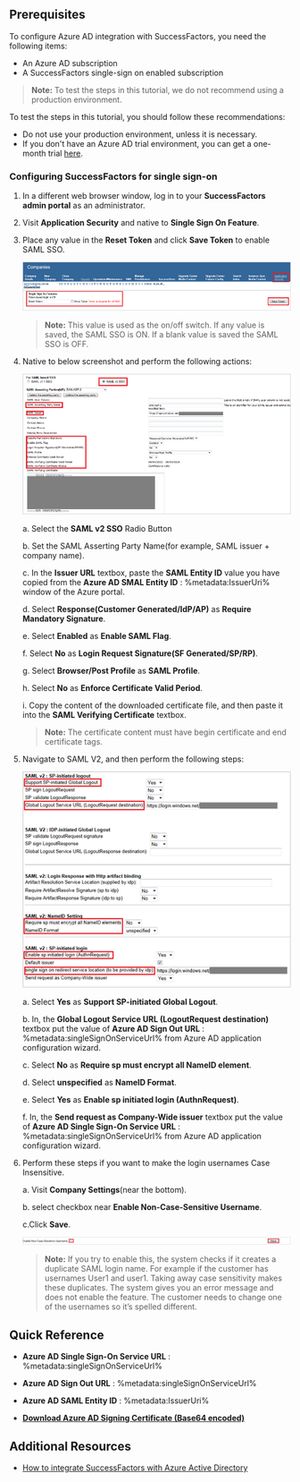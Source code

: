 ## Prerequisites

To configure Azure AD integration with SuccessFactors, you need the following items:

- An Azure AD subscription
- A SuccessFactors single-sign on enabled subscription

> **Note:**
> To test the steps in this tutorial, we do not recommend using a production environment.

To test the steps in this tutorial, you should follow these recommendations:

- Do not use your production environment, unless it is necessary.
- If you don't have an Azure AD trial environment, you can get a one-month trial [here](https://azure.microsoft.com/pricing/free-trial/).

### Configuring SuccessFactors for single sign-on

1. In a different web browser window, log in to your **SuccessFactors admin portal** as an administrator.
	
2. Visit **Application Security** and native to **Single Sign On Feature**. 

3. Place any value in the **Reset Token** and click **Save Token** to enable SAML SSO.
      
	![Configuring single sign-on on app side](./media/tutorial_successfactors_07.png) 

    > **Note:** 
    > This value is used as the on/off switch. If any value is saved, the SAML SSO is ON. If a blank value is saved the SAML SSO is OFF.

4. Native to below screenshot and perform the following actions:
   
    ![Configuring single sign-on on app side](./media/tutorial_successfactors_08.png)
   
    a. Select the **SAML v2 SSO** Radio Button
   
    b. Set the SAML Asserting Party Name(for example, SAML issuer + company name).
   
    c. In the **Issuer URL** textbox, paste the **SAML Entity ID** value you have copied from the **Azure AD SMAL Entity ID** : %metadata:IssuerUri% window of the Azure portal.
   
    d. Select **Response(Customer Generated/IdP/AP)** as **Require Mandatory Signature**.
   
    e. Select **Enabled** as **Enable SAML Flag**.
   
    f. Select **No** as **Login Request Signature(SF Generated/SP/RP)**.
   
    g. Select **Browser/Post Profile** as **SAML Profile**.
   
    h. Select **No** as **Enforce Certificate Valid Period**.
   
    i. Copy the content of the downloaded certificate file, and then paste it into the **SAML Verifying Certificate** textbox.

    > **Note:** 
    > The certificate content must have begin certificate and end certificate tags.

5. Navigate to SAML V2, and then perform the following steps:
   
    ![Configuring single sign-on on app side](./media/tutorial_successfactors_09.png)
   
    a. Select **Yes** as **Support SP-initiated Global Logout**.
   
    b. In, the **Global Logout Service URL (LogoutRequest destination)** textbox put the value of **Azure AD Sign Out URL** : %metadata:singleSignOnServiceUrl% from Azure AD application configuration wizard.
   
    c. Select **No** as **Require sp must encrypt all NameID element**.
   
    d. Select **unspecified** as **NameID Format**.
   
    e. Select **Yes** as **Enable sp initiated login (AuthnRequest)**.
   
    f. In, the **Send request as Company-Wide issuer** textbox put the value of **Azure AD Single Sign-On Service URL** : %metadata:singleSignOnServiceUrl% from Azure AD application configuration wizard.
6. Perform these steps if you want to make the login usernames Case Insensitive.
   
	a. Visit **Company Settings**(near the bottom).
   
	b. select checkbox near **Enable Non-Case-Sensitive Username**.
   
	c.Click **Save**.
   
	![Configuring single sign-on on app side](./media/tutorial_successfactors_10.png)

    > **Note:** 
    > If you try to enable this, the system checks if it creates a duplicate SAML login name. For example if the customer has usernames User1 and user1. Taking away case sensitivity makes these duplicates. The system gives you an error message and does not enable the feature. The customer needs to change one of the usernames so it’s spelled different. 

## Quick Reference

* **Azure AD Single Sign-On Service URL** : %metadata:singleSignOnServiceUrl%

* **Azure AD Sign Out URL** : %metadata:singleSignOnServiceUrl%

* **Azure AD SAML Entity ID** : %metadata:IssuerUri%

* **[Download Azure AD Signing Certificate (Base64 encoded)](%metadata:certificateDownloadBase64Url%)**

## Additional Resources

* [How to integrate SuccessFactors with Azure Active Directory](https://docs.microsoft.com/azure/active-directory/active-directory-saas-successfactors-tutorial)